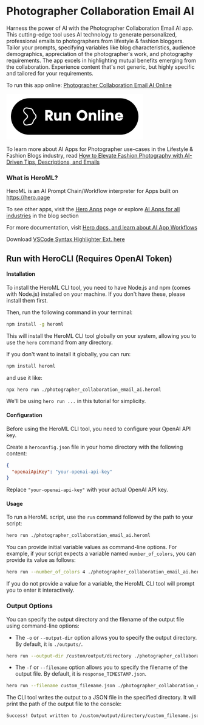 # Photographer Collaboration Email AI

Harness the power of AI with the Photographer Collaboration Email AI app. This cutting-edge tool uses AI technology to generate personalized, professional emails to photographers from lifestyle & fashion bloggers. Tailor your prompts, specifying variables like blog characteristics, audience demographics, appreciation of the photographer's work, and photography requirements. The app excels in highlighting mutual benefits emerging from the collaboration. Experience content that's not generic, but highly specific and tailored for your requirements.

To run this app online: [Photographer Collaboration Email AI Online](https://hero.page/app/photographer-collaboration-email-ai-ai-powered-tailored-collaboration-proposals/GDwZx74l1nRsSBiWMCDM)

[![Run Photographer Collaboration Email AI Online](/assets/run.svg)](https://hero.page/app/photographer-collaboration-email-ai-ai-powered-tailored-collaboration-proposals/GDwZx74l1nRsSBiWMCDM)

To learn more about AI Apps for Photographer use-cases in the Lifestyle & Fashion Blogs industry, read [How to Elevate Fashion Photography with AI-Driven Tips, Descriptions, and Emails](https://hero.page/blog/ai/lifestyle-and-fashion-blogs/how-to-elevate-fashion-photography-with-ai-driven-tips-descriptions-and-emails/171019)

### What is HeroML?
HeroML is an AI Prompt Chain/Workflow interpreter for Apps built on https://hero.page 

To see other apps, visit the [Hero Apps](https://hero.page/apps) page or explore [AI Apps for all industries](https://hero.page/blog) in the blog section

For more documentation, visit [Hero docs, and learn about AI App Workflows](https://hero.page/tutorials/introduction-to-heroml)

Download [VSCode Syntax Highlighter Ext. here](https://marketplace.visualstudio.com/items?itemName=hero-page.heroml)

## Run with HeroCLI (Requires OpenAI Token)

#### Installation

To install the HeroML CLI tool, you need to have Node.js and npm (comes with Node.js) installed on your machine. If you don't have these, please install them first. 

Then, run the following command in your terminal:

```bash
npm install -g heroml
```

This will install the HeroML CLI tool globally on your system, allowing you to use the `hero` command from any directory.

If you don't want to install it globally, you can run:

```bash
npm install heroml
```

and use it like:

```bash
npx hero run ./photographer_collaboration_email_ai.heroml
```

We'll be using `hero run ...` in this tutorial for simplicity.

#### Configuration

Before using the HeroML CLI tool, you need to configure your OpenAI API key. 

Create a `heroconfig.json` file in your home directory with the following content:

```json
{
  "openaiApiKey": "your-openai-api-key"
}
```

Replace `"your-openai-api-key"` with your actual OpenAI API key.

#### Usage

To run a HeroML script, use the `run` command followed by the path to your script:

```bash
hero run ./photographer_collaboration_email_ai.heroml
```

You can provide initial variable values as command-line options. For example, if your script expects a variable named `number_of_colors`, you can provide its value as follows:

```bash
hero run --number_of_colors 4 ./photographer_collaboration_email_ai.heroml
```

If you do not provide a value for a variable, the HeroML CLI tool will prompt you to enter it interactively.

### Output Options

You can specify the output directory and the filename of the output file using command-line options:

- The `-o` or `--output-dir` option allows you to specify the output directory. By default, it is `./outputs/`.

```bash
hero run --output-dir /custom/output/directory ./photographer_collaboration_email_ai.heroml
```

- The `-f` or `--filename` option allows you to specify the filename of the output file. By default, it is `response_TIMESTAMP.json`.

```bash
hero run --filename custom_filename.json ./photographer_collaboration_email_ai.heroml
```

The CLI tool writes the output to a JSON file in the specified directory. It will print the path of the output file to the console:

```bash
Success! Output written to /custom/output/directory/custom_filename.json
```

